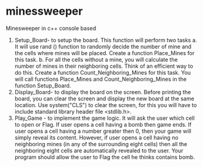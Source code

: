 # minessweeper
Minesweeper in c++ console based

1. Setup_Board- to setup the board. This function will perform two tasks
a. It will use rand () function to randomly decide the number of mine and the cells where mines will be placed. Create
a function Place_Mines for this task.
b. For all the cells without a mine, you will calculate the number of mines in their neighboring cells. Think of an efficient
way to do this. Create a function Count_Neighboring_Mines for this task.
You will call functions Place_Mines and Count_Neighboring_Mines in the function Setup_Board.
2. Display_Board- to display the board on the screen. Before printing the board, you can clear the screen and display the new
board at the same location. Use system("CLS") to clear the screen, for this you will have to include standard library header
file <stdlib.h>.
3. Play_Game - to implement the game logic. It will ask the user which cell to open or Flag. If user opens a cell having a bomb
then game ends. If user opens a cell having a number greater then 0, then your game will simply reveal its content. However,
if user opens a cell having no neighboring mines (in any of the surrounding eight cells) then all the neighboring eight cells are
automatically revealed to the user. Your program should allow the user to Flag the cell he thinks contains bomb.
